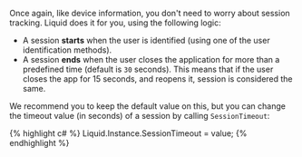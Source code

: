 
Once again, like device information, you don't need to worry about session tracking. Liquid does it for you, using the following logic:

+ A session **starts** when the user is identified (using one of the user identification methods).
+ A session **ends** when the user closes the application for more than a predefined time (default is `30` seconds). This means that if the user closes the app for 15 seconds, and reopens it, session is considered the same.

We recommend you to keep the default value on this, but you can change the timeout value (in seconds) of a session by calling `SessionTimeout`:

{% highlight c# %}
Liquid.Instance.SessionTimeout = value;
{% endhighlight %}

